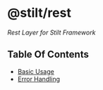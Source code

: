 # @stilt/rest

*Rest Layer for Stilt Framework*

## Table Of Contents

- [Basic Usage](docs/USAGE.md)
- [Error Handling](docs/ERRORS.md)
